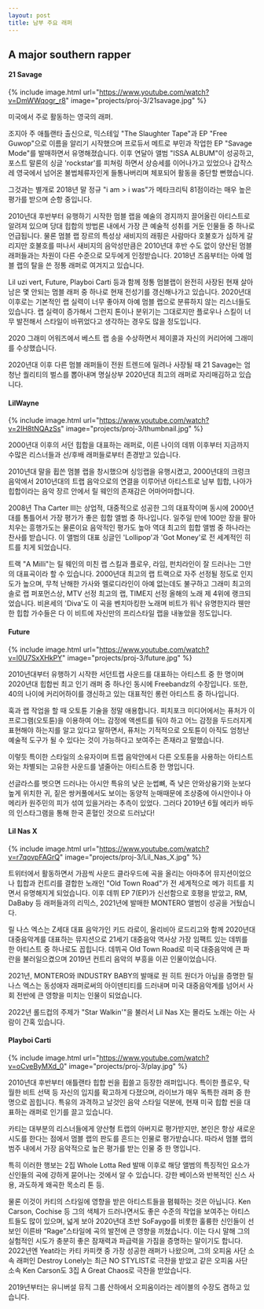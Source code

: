 ```yaml
---
layout: post
title: 남부 주요 래퍼
---
```


## A major southern rapper

#### 21 Savage

{% include image.html url="https://www.youtube.com/watch?v=DmWWqogr_r8" image="projects/proj-3/21savage.jpg" %}

미국에서 주로 활동하는 영국의 래퍼.

조지아 주 애틀랜타 출신으로, 믹스테잎 "The Slaughter Tape"과 EP "Free Guwop"으로 이름을 알리기 시작했으며 프로듀서 메트로 부민과 작업한 EP "Savage Mode"를 발매하면서 유명해졌습니다. 이후 연달아 앨범 "ISSA ALBUM"이 성공하고, 포스트 말론의 싱글 'rockstar'를 피쳐링 하면서 상승세를 이어나가고 있었으나 갑작스레 영국에서 넘어온 불법체류자인게 들통나버리며 체포되어 활동을 중단할 뻔했습니다.

그것과는 별개로 2018년 말 정규 "i am > i was"가 메타크리틱 81점이라는 매우 높은 평가를 받으며 순항 중입니다.

2010년대 후반부터 유행하기 시작한 멈블 랩을 예술의 경지까지 끌어올린 아티스트로 알려져 있으며 당대 힙합의 방법론 내에서 가장 큰 예술적 성취를 거둔 인물들 중 하나로 언급됩니다. 물론 멈블 랩 장르의 특성상 새비지의 래핑은 사람마다 호불호가 심하게 갈리지만 호불호를 떠나서 새비지의 음악성만큼은 2010년대 후반 수도 없이 양산된 멈블 래퍼들과는 차원이 다른 수준으로 모두에게 인정받습니다. 2018년 즈음부터는 아예 멈블 랩의 탈을 쓴 정통 래퍼로 여겨지고 있습니다.

Lil uzi vert, Future, Playboi Carti 등과 함께 정통 멈블랩이 완전히 사장된 현재 살아남은 몇 안되는 멈블 래퍼 중 하나로 현재 전성기를 갱신해나가고 있습니다. 2020년대 이후로는 기본적인 랩 실력이 너무 좋아져 아예 멈블 랩으로 분류하지 않는 리스너들도 있습니다. 랩 실력이 증가해서 그런지 톤이나 분위기는 그대로지만 플로우나 스킬이 너무 발전해서 스타일이 바뀌었다고 생각하는 경우도 많을 정도입니다.

2020 그래미 어워즈에서 베스트 랩 송을 수상하면서 제이콜과 자신의 커리어에 그래미를 수상했습니다.

2020년대 이후 다른 멈블 래퍼들이 전원 트렌드에 밀려나 사장될 때 21 Savage는 엄청난 퀄리티의 벌스를 뽑아내며 명실상부 2020년대 최고의 래퍼로 자리매김하고 있습니다.

#### LilWayne

{% include image.html url="https://www.youtube.com/watch?v=2IH8tNQAzSs" image="projects/proj-3/thumbnail.jpg" %}

2000년대 이후의 서던 힙합을 대표하는 래퍼로, 이른 나이의 데뷔 이후부터 지금까지 수많은 리스너들과 선/후배 래퍼들로부터 존경받고 있습니다.

2010년대 말을 휩쓴 멈블 랩을 창시했으며 싱잉랩을 유행시켰고, 2000년대의 크렁크 음악에서 2010년대의 트랩 음악으로의 연결을 이루어낸 아티스트로 남부 힙합, 나아가 힙합이라는 음악 장르 안에서 릴 웨인의 존재감은 어마어마합니다.

2008년 Tha Carter III는 상업적, 대중적으로 성공한 그의 대표작이며 동시에 2000년대를 통틀어서 가장 평가가 좋은 힙합 앨범 중 하나입니다. 일주일 만에 100만 장을 팔아치우는 흥행가도는 물론이요 음악적인 평가도 높아 역대 최고의 힙합 앨범 중 하나라는 찬사를 받습니다. 이 앨범의 대표 싱글인 'Lollipop'과 'Got Money'로 전 세계적인 히트를 치게 되었습니다.

트랙 "A Milli"는 릴 웨인의 미친 랩 스킬과 플로우, 라임, 펀치라인이 잘 드러나는 그만의 대표곡이라 할 수 있습니다. 2000년대 최고의 랩 트랙으로 자주 선정될 정도로 인지도가 높으며, 무척 난해한 가사와 멜로디라인이 아예 없는데도 불구하고 그래미 최고의 솔로 랩 퍼포먼스상, MTV 선정 최고의 랩, TIME지 선정 올해의 노래 제 4위에 랭크되었습니다. 비욘세의 'Diva'도 이 곡을 벤치마킹한 노래며 비트가 워낙 유명한지라 웬만한 힙합 가수들은 다 이 비트에 자신만의 프리스타일 랩을 내놓았을 정도입니다.

#### Future

{% include image.html url="https://www.youtube.com/watch?v=l0U7SxXHkPY" image="projects/proj-3/future.jpg" %}

2010년대부터 유행하기 시작한 서던트랩 사운드를 대표하는 아티스트 중 한 명이며 2020년대 힙합씬 최고 인기 래퍼 중 하나인 동시에 Freebandz의 수장입니다. 또한, 40의 나이에 커리어하이를 갱신하고 있는 대표적인 롱런 아티스트 중 하나입니다.

훅과 랩 작업을 할 때 오토튠 기술을 정말 애용합니다. 피치포크 미디어에서는 퓨처가 이 프로그램(오토튠)을 이용하여 어느 감정에 액센트를 둬야 하고 어느 감정을 두드러지게 표현해야 하는지를 알고 있다고 말하면서, 퓨처는 기적적으로 오토튠이 아직도 엄청난 예술적 도구가 될 수 있다는 것이 가능하다고 보여주는 존재라고 말했습니다.

이렇듯 특이한 스타일의 소유자이며 트랩 음악안에서 다른 오토튠을 사용하는 아티스트와는 차별되는 고유한 사운드를 낼줄아는 아티스트중 한 명입니다.

선글라스를 벗으면 드러나는 아시안 특유의 낮은 눈썹뼈, 즉 낮은 안와상융기와 눈보다 높게 위치한 귀, 짙은 쌍커풀에서도 보이는 동양적 눈매때문에 조상중에 아시안이나 아메리카 원주민의 피가 섞여 있을거라는 추측이 있었다. 그러다 2019년 6월 에리카 바두의 인스타그램을 통해 한국 혼혈인 것으로 드러났다!

#### Lil Nas X

{% include image.html url="https://www.youtube.com/watch?v=r7qovpFAGrQ" image="projects/proj-3/Lil_Nas_X.jpg" %}

트위터에서 활동하면서 가끔씩 사운드 클라우드에 곡을 올리는 아마추어 뮤지션이었으나 힙합과 컨트리를 결합한 노래인 "Old Town Road"가 전 세계적으로 메가 히트를 치면서 유명해지게 되었습니다. 이후 데뷔 EP 7(EP)가 신선함으로 호평을 받았고, RM, DaBaby 등 래퍼들과의 리믹스, 2021년에 발매한 MONTERO 앨범이 성공을 거뒀습니다.

릴 나스 엑스는 Z세대 대표 음악가인 키드 라로이, 올리비아 로드리고와 함께 2020년대 대중음악계를 대표하는 뮤지션으로 21세기 대중음악 역사상 가장 임팩트 있는 데뷔를 한 아티스트 중 하나로도 꼽힙니다. 데뷔곡 Old Town Road로 미국 대중음악에 큰 파란을 불러일으켰으며 2019년 컨트리 음악의 부흥을 이끈 인물이었습니다.

2021년, MONTERO와 INDUSTRY BABY의 발매로 원 히트 원더가 아님을 증명한 릴 나스 엑스는 동성애자 래퍼로써의 아이덴티티를 드러내며 미국 대중음악계를 넘어서 사회 전반에 큰 영향을 미치는 인물이 되었습니다.

2022년 롤드컵의 주제가 "Star Walkin'"을 불러서 Lil Nas X는 몰라도 노래는 아는 사람이 간혹 있습니다.

#### Playboi Carti

{% include image.html url="https://www.youtube.com/watch?v=oCveByMXd_0" image="projects/proj-3/play.jpg" %}

2010년대 후반부터 애틀랜타 힙합 씬을 휩쓸고 등장한 래퍼입니다. 특이한 플로우, 탁월한 비트 선택 등 자신의 입지를 확고하게 다졌으며, 라이브가 매우 독특한 래퍼 중 한명으로 꼽힙니다. 특유의 과격하고 날것인 음악 스타일 덕분에, 현재 미국 힙합 씬을 대표하는 래퍼로 인기를 끌고 있습니다.

카티는 대부분의 리스너들에게 양산형 트랩의 아버지로 평가받지만, 본인은 항상 새로운 시도를 한다는 점에서 멈블 랩의 판도를 흔드는 인물로 평가받습니다. 따라서 멈블 랩의 범주 내에서 가장 음악적으로 높은 평가를 받는 인물 중 한 명입니다.

특히 이러한 행보는 2집 Whole Lotta Red 발매 이후로 해당 앨범의 특징적인 요소가 신인들의 곡에 강하게 묻어나는 것에서 알 수 있습니다. 강한 베이스와 반복적인 신스 사용, 과도하게 왜곡한 목소리 톤 등.

물론 이것이 카티의 스타일에 영향을 받은 아티스트들을 폄훼하는 것은 아닙니다. Ken Carson, Cochise 등 그의 색체가 드러나면서도 좋은 수준의 작업을 보여주는 아티스트들도 많이 있으며, 넓게 보아 2020년대 초반 SoFaygo를 비롯한 훌륭한 신인들이 선보인 이른바 “Rage”스타일에 곡의 발전에 큰 영향을 끼쳤습니다. 이는 다시 말해 그의 실험적인 시도가 충분히 좋은 잠재력과 파급력을 가짐을 증명하는 말이기도 합니다. 2022년엔 Yeat라는 카티 카피캣 중 가장 성공한 래퍼가 나왔으며, 그의 오피움 사단 소속 래퍼인 Destroy Lonely는 최근 NO STYLIST로 극찬을 받았고 같은 오피움 사단 소속 Ken Carson도 3집 A Great Chaos로 극찬을 받았습니다.

2019년부터는 유니버설 뮤직 그룹 산하에서 오피움이라는 레이블의 수장도 겸하고 있습니다.